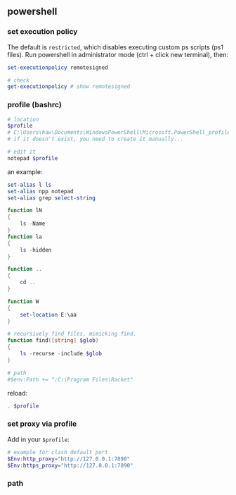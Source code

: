 ## powershell

### set execution policy
The default is `restricted`, which disables executing custom ps scripts (ps1 files).
Run powershell in administrator mode (ctrl + click new terminal), then:
```powershell
set-executionpolicy remotesigned

# check
get-executionpolicy # show remotesigned
```


### profile (bashrc)

```powershell
# location
$profile
# C:\Users\haw\Documents\WindowsPowerShell\Microsoft.PowerShell_profile.ps1
# if it doesn't exist, you need to create it manually...

# edit it
notepad $profile
```

an example:

```powershell
set-alias l ls
set-alias npp notepad
set-alias grep select-string

function lN
{
    ls -Name
}
function la
{
    ls -hidden
}

function ..
{
    cd ..
}

function W
{
    set-location E:\aa
}

# recursively find files, mimicking find.
function find([string] $glob)
{
    ls -recurse -include $glob
}

# path
#$env:Path += ";C:\Program Files\Racket"
```

reload:

```powershell
. $profile
```

### set proxy via profile
Add in your `$profile`:
```powershell
# example for clash default port
$Env:http_proxy="http://127.0.0.1:7890"
$Env:https_proxy="http://127.0.0.1:7890"
```

### path
